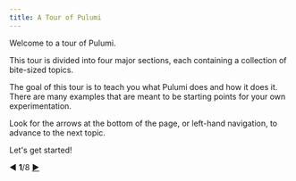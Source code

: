 ```yaml
---
title: A Tour of Pulumi
---
```


Welcome to a tour of Pulumi.

This tour is divided into four major sections, each containing a collection of bite-sized topics.

The goal of this tour is to teach you what Pulumi does and how it does it.  There are many examples that are meant to
be starting points for your own experimentation.

Look for the arrows at the bottom of the page, or left-hand navigation, to advance to the next topic.

Let's get started!

<div class="tour-nav">
    <a class="tour-button disabled">◀</a>
    <span class="tour-index"><strong>1</strong>/8</span>
    <a class="tour-button enabled" href="basics-pulumi.html" title="Pulumi">▶</a>
</div>
